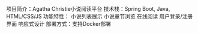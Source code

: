 项目简介：Agatha Christie小说阅读平台
技术栈：Spring Boot, Java, HTML/CSS/JS
功能特性：
小说列表展示
小说章节浏览
在线阅读
用户登录/注册界面
响应式设计
部署方式：支持Docker部署
